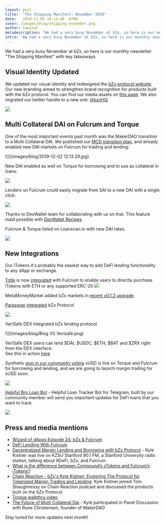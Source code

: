 ```yaml
---
layout: post
title:  "The Shipping Manifest: November 2019"
date:   2019-11-05 10:12:46 -0700
cover: /images/blog/shipping-november.png
author: Sawinyh
metadescription: "We had a very busy November at bZx, so here is our monthly newsletter “The Shipping Manifest” with key takeaways"
intro: "We had a very busy November at bZx, so here is our monthly newsletter “The Shipping Manifest” with key takeaways"
---
```


We had a very busy November at bZx, so here is our monthly newsletter “The Shipping Manifest” with key takeaways.

## Visual Identity Updated

We updated our visual identity and redesigned the [bZx protocol website](https://bzx.network). Our new branding aimed to strengthen brand recognition for products built with the bZx protocol. You can find our media assets on [this page](/media-assets). We also migrated our twitter handle to a new one: [@bzxHQ](https://twitter.com/bzxHQ)

![](/images/blog/bZx_logo_svg.png)

## Multi Collateral DAI on Fulcrum and Torque

One of the most important events past month was the MakerDAO transition to a Multi Collateral DAI. We published our [MCD transition plan](/mcd-transition-plan), and already enabled new DAI markets on Fulcrum for trading and lending:   

![](/images/blog/2019-12-02 12.13.29.jpg)

New DAI enabled as well on Torque for borrowing and to use as collateral in loans:

![](/images/blog/torque-new-dai.png)

Lenders on Fulcrum could easily migrate from SAI to a new DAI with a single click:

![](/images/blog/sai2dai.png)

Thanks to DexWallet team for collaborating with us on that. This feature maid possible with [DexWallet Recipes](https://recipes.dexwallet.io).

Fulcrum & Torque listed on Loanscan.io with new DAI rates.

![](/images/blog/loanscan-new-dai.png)

## New Integrations

Our iTokens it's probably the easiest way to add DeFi lending functionality to any dApp or exchange.

[Totle](https://swap.totle.com/) is now [integrated](https://medium.com/totle/easily-purchase-itokens-with-totle-f63ed439162) with Fulcrum to enable users to directly purchase iTokens with ETH or any supported ERC-20
![](/images/blog/EJORyrZU0AAu1Gb.jpeg)

MetaMoneyMarket added bZx markets in [recent v0.1.2 upgrade](https://twitter.com/MetaMoneyMarket/status/1194457229086191616).

[Paraswap](https://paraswap.io/) [integrated](https://twitter.com/paraswap/status/1196274037649006597) bZx Protocol

![](/images/blog/EJoE5IsXUAEi2Ml.jpeg)

VeriSafe DEX integrated bZx lending protocol

![](/images/blog/Blog VS Verisafe.png)

VeriSafe DEX users can lend $DAI, $USDC, $ETH, $BAT and $ZRX right from the DEX interface.   
See this in action [here](https://dex.verisafe.io/#/margin/lend)

Synthetix [won in our community voting](https://twitter.com/bzxHQ/status/1195390676059316224)
sUSD is live on Torque and Fulcrum for borrowing and lending, and we are going to launch margin trading for sUSD soon.

![](/images/blog/itoken_circle_sUSD.png)

[Helpful Bro Loan Bot](https://t.me/HelpfulBroLoanTrackerBot) - Helpful Loan Tracker Bot for Telegram, built by our community member will send you important updates for DeFi loans that you want to track

![](/images/blog/loanbot.png)

## Press and media mentions

- [Wizard of dApps Episode 24: bZx & Fulcrum](https://anchor.fm/wizardofdapps/episodes/Episode-24-bZx--Fulcrum-with-Kyle-Kristner-e8rage)
- [DeFi Lending With Fulcrum](https://www.publish0x.com/the-part-time-economist/defi-lending-fulcrum-xmgxgn)
- [Decentralized Margin Lending and Borrowing with bZx Protocol](https://www.podomatic.com/podcasts/laptopradio/episodes/2019-11-17T21_41_14-08_00) - Kyle Kistner was live on KZSU  Stanford 90.1 FM, a Stanford University radio station, talking about #DeFi, bZx, and Fulcrum
- [What is the difference between Compound’s cTokens and Fulcrum’s iTokens?](https://medium.com/totle/ctokens-vs-itokens-d7d0186da3c0)
- [Chain Reaction - bZx's Kyle Kistner: Exploring The Protocol for Tokenized Margin Trading and Lending](https://podcasts.apple.com/us/podcast/bzxs-kyle-kistner-exploring-protocol-for-tokenized/id1438148082?i=1000458022043). Kyle Kistner joined Tom Shaughnessy on Chain Reaction podcast and discussed the products built on the bZx Protocol.
- [Torque walkthru video](https://www.youtube.com/watch?v=ro-7hgPPVrA)
- [The Future of Multi Collateral Dai](https://www.youtube.com/watch?v=gHrFatzOkUw) - Kyle participated in Panel Discussion with Rune Christensen, founder of MakerDAO

Stay tuned for more updates next month!
